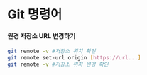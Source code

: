 # Git 명령어

#### 원경 저장소 URL 변경하기
```bash
git remote -v #저장소 위치 확인
git remote set-url origin [https://url...]
git remote -v #저장소 위치 변경 확인
```
